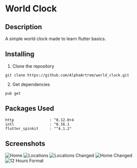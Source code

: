 # World Clock

## Description
A simple world clock made to learn flutter basics.

## Installing 

1. Clone the repository

```
git clone https://github.com/AlphaArtrem/world_clock.git
```

2. Get dependencies

```
pub get
```

## Packages Used

```
http                : ^0.12.0+4
intl                : ^0.16.1
flutter_spinkit     : "^4.1.2"
```

## Screenshots

![Home](/img/home.jpg)
![Locations](/img/locations.jpg)
![Locations Changed](/img/locations_filtered.jpg)
![Home Changed](/img/home_changed.jpg)
![12 Hours Format](/img/12hrs.jpg)
